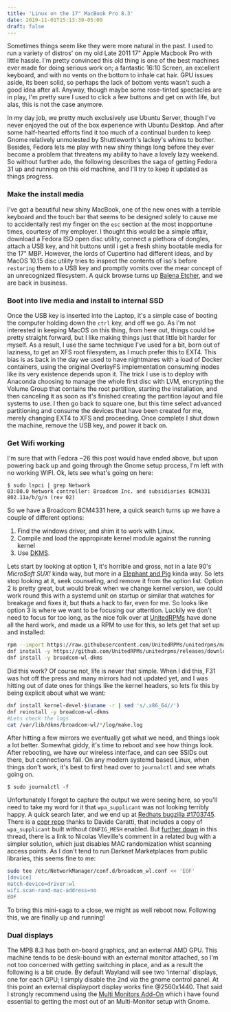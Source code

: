```yaml
---
title: 'Linux on the 17" MacBook Pro 8.3'
date: 2019-11-01T15:13:39-05:00
draft: false
---
```


Sometimes things seem like they were more natural in the past. I used to run a variety of distros' on my old Late 2011 17" Apple Macbook Pro with little hassle. I'm pretty convinced this old thing is one of the best machines ever made for doing serious work on; a fantastic 16:10 Screen, an excellent keyboard, and with no vents on the bottom to inhale cat hair. GPU issues aside, its been solid, so perhaps the lack of bottom vents wasn't such a good idea after all. Anyway, though maybe some rose-tinted spectacles are in play, I'm pretty sure I used to click a few buttons and get on with life, but alas, this is not the case anymore.

In my day job, we pretty much exclusively use Ubuntu Server, though I've never enjoyed the out of the box experience with Ubuntu Desktop. And after some half-hearted efforts find it too much of a continual burden to keep Gnome relatively unmolested by Shuttleworth's lackey's whims to bother. Besides, Fedora lets me play with new shiny things long before they ever become a problem that threatens my ability to have a lovely lazy weekend. So without further ado, the following describes the saga of getting Fedora 31 up and running on this old machine, and I'll try to keep it updated as things progress.


### Make the install media

I've got a beautiful new shiny MacBook, one of the new ones with a terrible keyboard and the touch bar that seems to be designed solely to cause me to accidentally rest my finger on the `esc` section at the most inopportune times, courtesy of my employer. I thought this would be a simple affair, download a Fedora ISO open disc utility, connect a plethora of dongles, attach a USB key, and hit buttons until i get a fresh shiny bootable media for the 17" MBP. However, the lords of Cupertino had different ideas, and by MacOS 10.15 disc utility tries to inspect the contents of iso's before `restoring` them to a USB key and promptly vomits over the mear concept of an unrecognized filesystem. A quick browse turns up [Balena Etcher](https://www.balena.io/etcher/), and we are back in business.


### Boot into live media and install to internal SSD

Once the USB key is inserted into the Laptop, it's a simple case of booting the computer holding down the `ctrl` key, and off we go. As I'm not interested in keeping MacOS on this thing, from here out, things could be pretty straight forward, but I like making things just that little bit harder for myself. As a result, I use the same technique I've used for a bit, born out of laziness, to get an XFS root filesystem, as I much prefer this to EXT4. This bias is as back in the day we used to have nightmares with a load of Docker containers, using the original OverlayFS implementation consuming inodes like its very existence depends upon it. The trick I use is to deploy with Anaconda choosing to manage the whole first disc with LVM, encrypting the Volume Group that contains the root partition, starting the installation, and then canceling it as soon as it's finished creating the partition layout and file systems to use. I then go back to square one, but this time select advanced partitioning and consume the devices that have been created for me, merely changing EXT4 to XFS and proceeding. Once complete I shut down the machine, remove the USB key, and power it back on.

### Get Wifi working

I'm sure that with Fedora ~26 this post would have ended above, but upon powering back up and going through the Gnome setup process, I'm left with no working WIFI. Ok, lets see what's going on here:

```shell
$ sudo lspci | grep Network
03:00.0 Network controller: Broadcom Inc. and subsidiaries BCM4331 802.11a/b/g/n (rev 02)
```

So we have a Broadcom BCM4331 here, a quick search turns up we have a couple of different options:

1. Find the windows driver, and shim it to work with Linux.
2. Compile and load the appropirate kernel module against the running kernel
3. Use [DKMS](https://en.wikipedia.org/wiki/Dynamic_Kernel_Module_Support).

Lets start by looking at option 1, it's horrible and gross, not in a late 90's *Micro$oft SUX!* kinda way, but more in a [Elephant and Pig](https://southpark.cc.com/clips/103344/four-assed-monkey) kinda way. So lets stop looking at it, seek counseling, and remove it from the option list.
Option 2 is pretty great, but would break when we change kernel version, we could work round this with a systemd unit on startup or similar that watches for breakage and fixes it, but thats a hack to far, even for me. So looks like option 3 is where we want to be focusing our attention. Luckily we don't need to focus for too long, as the nice folk over at [UnitedRPMs](https://unitedrpms.github.io/) have done all the hard work, and made us a RPM to use for this, so lets get that set up and installed:

```bash
rpm --import https://raw.githubusercontent.com/UnitedRPMs/unitedrpms/master/URPMS-GPG-PUBLICKEY-Fedora
dnf install -y https://github.com/UnitedRPMs/unitedrpms/releases/download/15/unitedrpms-$(rpm -E %fedora)-15.fc$(rpm -E %fedora).noarch.rpm
dnf install -y broadcom-wl-dkms
```

Did this work? Of course not, life is never that simple. When I did this, F31 was hot off the press and many mirrors had not updated yet, and I was hitting out of date ones for things like the kernel headers, so lets fix this by being explicit about what we want:

```bash
dnf install kernel-devel-$(uname -r | sed 's/.x86_64//')
dnf reinstall -y broadcom-wl-dkms
#Lets check the logs
cat /var/lib/dkms/broadcom-wl/*/log/make.log
```

After hitting a few mirrors we eventually get what we need, and things look a lot better. Somewhat giddy, it's time to reboot and see how things look. After rebooting, we have our wireless interface, and can see SSIDs out there, but connections fail. On any modern systemd based Linux, when things don't work, it's best to first head over to `journalctl` and see whats going on.

```
$ sudo journalctl -f
```

Unfortunately I forgot to capture the output we were seeing here, so you'll need to take my word for it that `wpa_supplicant` was not looking terribly happy. A quick search later, and we end up at [Redhats bugzilla #1703745](https://bugzilla.redhat.com/show_bug.cgi?id=1703745). There is a [copr repo](https://copr.fedorainfracloud.org/coprs/dcaratti/wpa_supplicant/) thanks to Davide Caratti, that includes a copy of `wpa_supplicant` built without `CONFIG_MESH` enabled. But [further down](https://bugzilla.redhat.com/show_bug.cgi?id=1703745#c56) in this thread, there is a link to Nicolas Vieville's comment in a related bug with a simpler solution, which just disables MAC randomization whist scanning access points. As I don't tend to run Darknet Marketplaces from public libraries, this seems fine to me:

```bash
sudo tee /etc/NetworkManager/conf.d/broadcom_wl.conf << 'EOF'
[device]
match-device=driver:wl
wifi.scan-rand-mac-address=no
EOF
```

To bring this mini-saga to a close, we might as well reboot now. Following this, we are finally up and running!


### Dual displays

The MPB 8.3 has both on-board graphics, and an external AMD GPU. This machine tends to be desk-bound with an external monitor attached, so I'm not too concerned with getting switching in place, and as a result the following is a bit crude. By default Wayland will see two 'internal' displays, one for each GPU; I simply disable the 2nd via the gnome control panel. At this point an external displayport display works fine @2560x1440. That said I strongly recommend using the [Multi Monitors Add-On](https://extensions.gnome.org/extension/921/multi-monitors-add-on/) which i have found essential to getting the most out of an Multi-Monitor setup with Gnome.
